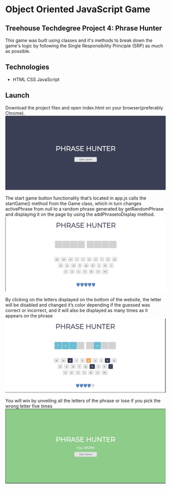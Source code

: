 # Object Oriented JavaScript Game
## Treehouse Techdegree Project 4: Phrase Hunter

This game was built using classes and it's methods to break down the game's logic by following the Single Responsibility Principle (SRP) as much as possible.

## Technologies
* HTML
CSS
JavaScript

## Launch
Download the project files and open index.html on your browser(preferably Chrome).
![Game Start](assets/hp1.jpg)

The start game button functionality that’s located in app.js calls the startGame() method from the Game class, which in turn changes activePhrase from null to a random phrase generated by getRandomPhrase and displaying it on the page by using the addPhrasetoDisplay method.
![Game layout](assets/hp2.jpg)

By clicking on the letters displayed on the bottom of the website, the letter will be disabled and changed it’s color depending if the guessed was correct or incorrect, and it will also be displayed as many times as it appears on the phrase
![Game](assets/hp3.jpg)

You will win by unveiling all the letters of the phrase or lose if you pick the wrong letter five times 
![Winner image](assets/hp4.jpg)
